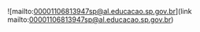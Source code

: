 ![mailto:00001106813947sp@al.educacao.sp.gov.br](link mailto:00001106813947sp@al.educacao.sp.gov.br)
